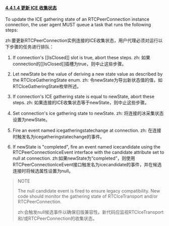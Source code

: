 #### [4.4.1.4 更新 ICE 收集状态](http://w3c.github.io/webrtc-pc/#update-the-ice-gathering-state)

To update the ICE gathering state of an RTCPeerConnection instance connection, the user agent MUST queue a task that runs the following steps:

zh:要更新RTCPeerConnection实例连接的ICE收集状态，用户代理必须对运行以下步骤的任务进行排队：

1. If connection's [[IsClosed]] slot is true, abort these steps. 
zh: 如果connection的[[IsClosed]]插槽为true，则中止这些步骤。

2. Let newState be the value of deriving a new state value as described by the RTCIceGatheringState enum. 
zh: 令newState为导出新状态值的值，如RTCIceGatheringState枚举所述。

3. If connection's ICE gathering state is equal to newState, abort these steps. 
zh: 如果连接的ICE收集状态等于newState，则中止这些步骤。

4. Set connection's ice gathering state to newState. 
zh: 将连接的冰采集状态设置为newState。

5.  Fire an event named icegatheringstatechange at connection. 
zh: 在连接时触发名为icegatheringstatechange的事件。

6. If newState is "completed", fire an event named icecandidate using the RTCPeerConnectionIceEvent interface with the candidate attribute set to null at connection.
zh:如果newState为“completed”，则使用RTCPeerConnectionIceEvent接口触发名为icecandidate的事件，并在候选连接时将候选属性设置为null。


>NOTE
>
>The null candidate event is fired to ensure legacy compatibility. New code should monitor the gathering state of RTCIceTransport and/or RTCPeerConnection.
>
>zh:会触发null候选事件以确保旧版兼容性。新代码应监视RTCIceTransport和/或RTCPeerConnection的收集状态。
